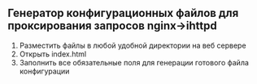 ## Генератор конфигурационных файлов для проксирования запросов nginx->ihttpd 
1. Разместить файлы в любой удобной директории на веб сервере
2. Открыть index.html
3. Заполнить все обязательные поля для генерации готового файла конфигурации
